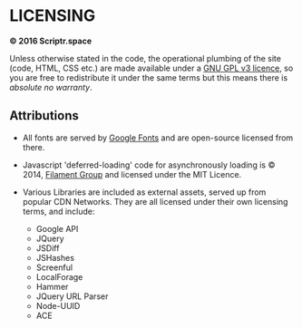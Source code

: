 
LICENSING
=========
__&copy; 2016 Scriptr.space__

Unless otherwise stated in the code, the operational plumbing of the site (code, HTML, CSS etc.) are made available under a [GNU GPL v3 licence][2], so you are free to redistribute it under the same terms but this means there is _absolute no warranty_.

Attributions
------------
- All fonts are served by [Google Fonts][1] and are open-source licensed from there.
- Javascript 'deferred-loading' code for asynchronously loading is &copy; 2014, [Filament Group](https://github.com/filamentgroup/loadCSS) and licensed under the MIT Licence.
- Various Libraries are included as external assets, served up from popular CDN Networks. They are all licensed under their own licensing terms, and include:
    + Google API
    + JQuery
    + JSDiff
    + JSHashes
    + Screenful
    + LocalForage
    + Hammer
    + JQuery URL Parser
    + Node-UUID
    + ACE

  [1]: https://fonts.google.com/ "Google Fonts"
  [2]: http://www.gnu.org/licenses/gpl.html "GNU GPL v3 Licence Terms"